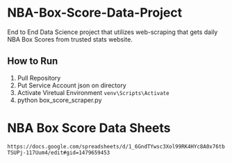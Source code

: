 # NBA-Box-Score-Data-Project
End to End Data Science project that utilizes web-scraping that gets daily NBA Box Scores from trusted stats website.

## How to Run

1. Pull Repository
2. Put Service Account json on directory
3. Activate Viretual Environment `venv\Scripts\Activate`
4. python box_score_scraper.py

# NBA Box Score Data Sheets
`https://docs.google.com/spreadsheets/d/1_6GndTYwsc3Xol99RK4HYc8A0x76tbTSUPj-117Uum4/edit#gid=1479659453`
